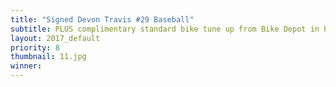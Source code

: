 ```yaml
---
title: "Signed Devon Travis #29 Baseball"
subtitle: PLUS complimentary standard bike tune up from Bike Depot in Pickering
layout: 2017_default
priority: 8
thumbnail: 11.jpg
winner:
---
```

